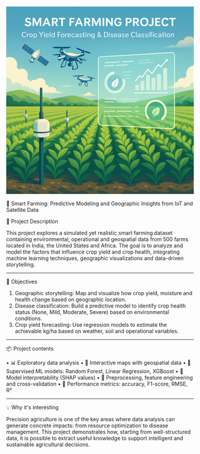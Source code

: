 <p align="center">
  <img src="smart_farming_visual.png" alt="Smart Farming Visual" width="600"/>
</p>


🌱 Smart Farming: Predictive Modeling and Geographic Insights from IoT and Satellite Data

📌 Project Description

This project explores a simulated yet realistic smart farming dataset containing environmental, operational and geospatial data from 500 farms located in India, the United States and Africa. The goal is to analyze and model the factors that influence crop yield and crop health, integrating machine learning techniques, geographic visualizations and data-driven storytelling.
________________________________________
🎯 Objectives

1. Geographic storytelling: Map and visualize how crop yield, moisture and health change based on geographic location.
2. Disease classification: Build a predictive model to identify crop health status (None, Mild, Moderate, Severe) based on environmental conditions.
3. Crop yield forecasting: Use regression models to estimate the achievable kg/ha based on weather, soil and operational variables.
________________________________________
📦 Project contents

• 📊 Exploratory data analysis
• 📍 Interactive maps with geospatial data
• 🧠 Supervised ML models: Random Forest, Linear Regression, XGBoost
• 🧪 Model interpretability (SHAP values)
• 🧼 Preprocessing, feature engineering and cross-validation
• 🎯 Performance metrics: accuracy, F1-score, RMSE, R²
________________________________________
💡 Why it's interesting

Precision agriculture is one of the key areas where data analysis can generate concrete impacts: from resource optimization to disease management. This project demonstrates how, starting from well-structured data, it is possible to extract useful knowledge to support intelligent and sustainable agricultural decisions.
